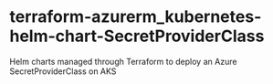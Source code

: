 # terraform-azurerm_kubernetes-helm-chart-SecretProviderClass
Helm charts managed through Terraform to deploy an Azure SecretProviderClass on AKS

